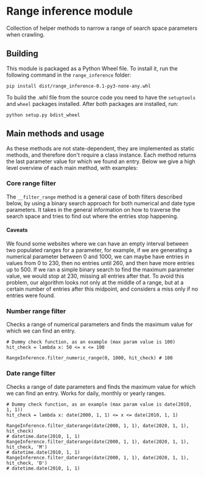 # Range inference module
Collection of helper methods to narrow a range of search space parameters when crawling.

## Building

This module is packaged as a Python Wheel file. To install it, run the following
command in the `range_inference` folder:

```
pip install dist/range_inference-0.1-py3-none-any.whl
```

To build the .whl file from the source code you need to have the `setuptools`
and `wheel` packages installed. After both packages are installed, run:

```
python setup.py bdist_wheel
```

## Main methods and usage
As these methods are not state-dependent, they are implemented as static methods, and therefore don't require a class instance. Each method returns the last parameter value for which we found an entry. Below we give a high level overview of each main method, with examples:

### Core range filter
The `__filter_range` method is a general case of both filters described below, by using a binary search approach for both numerical and date type parameters. It takes in the general information on how to traverse the search space and tries to find out where the entries stop happening.

#### Caveats
We found some websites where we can have an empty interval between two populated ranges for a parameter, for example, if we are generating a numerical parameter between 0 and 1000, we can maybe have entries in values from 0 to 230, then no entries until 260, and then have more entries up to 500. If we ran a simple binary search to find the maximum parameter value, we would stop at 230, missing all entries after that. To avoid this problem, our algorithm looks not only at the middle of a range, but at a certain number of entries after this midpoint, and considers a miss only if no entries were found.

### Number range filter
Checks a range of numerical parameters and finds the maximum value for which we can find an entry.

```
# Dummy check function, as an example (max param value is 100)
hit_check = lambda x: 50 <= x <= 100

RangeInference.filter_numeric_range(0, 1000, hit_check) # 100
```

### Date range filter
Checks a range of date parameters and finds the maximum value for which we can find an entry. Works for daily, monthly or yearly ranges.

```
# Dummy check function, as an example (max param value is date(2010, 1, 1))
hit_check = lambda x: date(2000, 1, 1) <= x <= date(2010, 1, 1)

RangeInference.filter_daterange(date(2000, 1, 1), date(2020, 1, 1), hit_check)
# datetime.date(2010, 1, 1)
RangeInference.filter_daterange(date(2000, 1, 1), date(2020, 1, 1), hit_check, 'M')
# datetime.date(2010, 1, 1)
RangeInference.filter_daterange(date(2000, 1, 1), date(2020, 1, 1), hit_check, 'D')
# datetime.date(2010, 1, 1)
```
